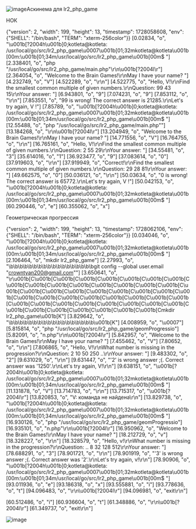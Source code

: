 ![image](https://github.com/user-attachments/assets/8ddad4fb-ca95-40e8-b7fd-3563afb6542a)Аскинема для lr2_php_game

НОК


{"version": 2, "width": 199, "height": 13, "timestamp": 1728058608, "env": {"SHELL": "/bin/bash", "TERM": "xterm-256color"}}
[0.02834, "o", "\u001b[?2004h\u001b]0;kotleta@kotleta: /usr/local/go/src/lr2_php_game\u0007\u001b[01;32mkotleta@kotleta\u001b[00m:\u001b[01;34m/usr/local/go/src/lr2_php_game\u001b[00m$ "]
[2.338401, "o", "php \"/usr/local/go/src/lr2_php_game/main.php\"\r\n\u001b[?2004l\r"]
[2.364054, "o", "Welcome to the Brain Games!\r\nMay I have your name? "]
[4.232749, "o", "V"]
[4.522289, "o", "\r\n"]
[4.522775, "o", "Hello, V!\r\nFind the smallest common multiple of given numbers.\r\nQuestion: 99 43 15\r\nYour answer: "]
[6.943801, "o", "9"]
[7.074231, "o", "9"]
[7.853112, "o", "\r\n"]
[7.853551, "o", "99 is wrong! The correct answer is 21285.\r\nLet's try again, V !"]
[7.85789, "o", "\u001b[?2004h\u001b]0;kotleta@kotleta: /usr/local/go/src/lr2_php_game\u0007\u001b[01;32mkotleta@kotleta\u001b[00m:\u001b[01;34m/usr/local/go/src/lr2_php_game\u001b[00m$ "]
[12.55488, "o", "php \"/usr/local/go/src/lr2_php_game/main.php\""]
[13.184268, "o", "\r\n\u001b[?2004l\r"]
[13.204949, "o", "Welcome to the Brain Games!\r\nMay I have your name? "]
[14.771556, "o", "V"]
[16.764755, "o", "\r\n"]
[16.765161, "o", "Hello, V!\r\nFind the smallest common multiple of given numbers.\r\nQuestion: 2 55 29\r\nYour answer: "]
[34.55481, "o", "3"]
[35.614016, "o", "1"]
[36.923477, "o", "9"]
[37.083614, "o", "0"]
[37.919603, "o", "\r\n"]
[37.919949, "o", "Correct!\r\nFind the smallest common multiple of given numbers.\r\nQuestion: 29 28 81\r\nYour answer: "]
[49.662575, "o", "0"]
[50.036121, "o", "\r\n"]
[50.03634, "o", "0 is wrong! The correct answer is 65772.\r\nLet's try again, V !"]
[50.042153, "o", "\u001b[?2004h\u001b]0;kotleta@kotleta: /usr/local/go/src/lr2_php_game\u0007\u001b[01;32mkotleta@kotleta\u001b[00m:\u001b[01;34m/usr/local/go/src/lr2_php_game\u001b[00m$ "]
[60.290446, "o", "e"]
[60.355062, "o", "x"]



Геометрическая прогрессия


{"version": 2, "width": 199, "height": 13, "timestamp": 1728062106, "env": {"SHELL": "/bin/bash", "TERM": "xterm-256color"}}
[0.034046, "o", "\u001b[?2004h\u001b]0;kotleta@kotleta: /usr/local/go/src/lr2_php_game\u0007\u001b[01;32mkotleta@kotleta\u001b[00m:\u001b[01;34m/usr/local/go/src/lr2_php_game\u001b[00m$ "]
[2.106464, "o", "mkdir lr2_php_game"]
[2.27993, "o", "\b\b\b\b\b\b\b\b\b\b\b\b\b\b\b\b\b\bgit config --global user.email \"crowntyan200@gmail.com\""]
[3.650641, "o", "\r\u001b[C\u001b[C\u001b[C\u001b[C\u001b[C\u001b[C\u001b[C\u001b[C\u001b[C\u001b[C\u001b[C\u001b[C\u001b[C\u001b[C\u001b[C\u001b[C\u001b[C\u001b[C\u001b[C\u001b[C\u001b[C\u001b[C\u001b[C\u001b[C\u001b[C\u001b[C\u001b[C\u001b[C\u001b[C\u001b[C\u001b[C\u001b[C\u001b[C\u001b[C\u001b[C\u001b[C\u001b[C\u001b[C\u001b[C\u001b[C\u001b[C\u001b[C\u001b[C\u001b[C\u001b[C\u001b[C\u001b[C\u001b[Cmkdir lr2_php_game\u001b[K"]
[3.829642, "o", "\b\b\b\b\b\b\b\b\b\b\b\b\b\b\b\b\b\b\u001b[K"]
[4.008959, "o", "\u0007"]
[5.815814, "o", "php \"/usr/local/go/src/lr2_php_game/geomProgressio"]
[5.82091, "o", "n.php\"\r\n\u001b[?2004l\r"]
[5.842957, "o", "Welcome to the Brain Games!\r\nMay I have your name? "]
[7.455462, "o", "V"]
[7.80652, "o", "\r\n"]
[7.806865, "o", "Hello, V!\r\nWhat number is missing in the progression?\r\nQuestion: 2 10 50 250 ..\r\nYour answer: "]
[9.483302, "o", "2"]
[9.631029, "o", "\r\n"]
[9.631447, "o", "'2' is wrong answer ;(. Correct answer was '1250'.\r\nLet's try again, V!\r\n"]
[9.638151, "o", "\u001b[?2004h\u001b]0;kotleta@kotleta: /usr/local/go/src/lr2_php_game\u0007\u001b[01;32mkotleta@kotleta\u001b[00m:\u001b[01;34m/usr/local/go/src/lr2_php_game\u001b[00m$ "]
[11.131878, "o", "V"]
[13.714783, "o", "\r\n"]
[13.715317, "o", "\u001b[?2004l\r"]
[13.820853, "o", "V: команда не найдена\r\n"]
[13.829738, "o", "\u001b[?2004h\u001b]0;kotleta@kotleta: /usr/local/go/src/lr2_php_game\u0007\u001b[01;32mkotleta@kotleta\u001b[00m:\u001b[01;34m/usr/local/go/src/lr2_php_game\u001b[00m$ "]
[16.930126, "o", "php \"/usr/local/go/src/lr2_php_game/geomProgressio"]
[16.935101, "o", "n.php\"\r\n\u001b[?2004l\r"]
[16.950962, "o", "Welcome to the Brain Games!\r\nMay I have your name? "]
[18.212729, "o", "v"]
[18.328227, "o", "\r\n"]
[18.328579, "o", "Hello, v!\r\nWhat number is missing in the progression?\r\nQuestion: .. 8 32 128 512\r\nYour answer: "]
[78.688291, "o", "3"]
[78.901721, "o", "\r\n"]
[78.901919, "o", "'3' is wrong answer ;(. Correct answer was '2'.\r\nLet's try again, v!\r\n"]
[78.90906, "o", "\u001b[?2004h\u001b]0;kotleta@kotleta: /usr/local/go/src/lr2_php_game\u0007\u001b[01;32mkotleta@kotleta\u001b[00m:\u001b[01;34m/usr/local/go/src/lr2_php_game\u001b[00m$ "]
[93.011936, "o", "e"]
[93.186318, "o", "x"]
[93.555881, "o", "i"]
[93.778636, "o", "t"]
[94.096483, "o", "\r\n\u001b[?2004l\r"]
[94.096981, "o", "exit\r\n"]

[60.512486, "o", "i"]
[60.936604, "o", "t"]
[61.348886, "o", "\r\n\u001b[?2004l\r"]
[61.349737, "o", "exit\r\n"]




![image](https://github.com/user-attachments/assets/586e7c81-0df6-48ff-b817-8735818ffad2)
